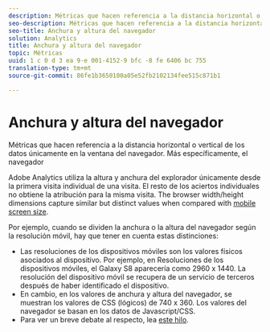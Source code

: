```yaml
---
description: Métricas que hacen referencia a la distancia horizontal o vertical de los datos únicamente en la ventana del navegador. Más específicamente, el navegador
seo-description: Métricas que hacen referencia a la distancia horizontal o vertical de los datos únicamente en la ventana del navegador. Más específicamente, el navegador
seo-title: Anchura y altura del navegador
solution: Analytics
title: Anchura y altura del navegador
topic: Métricas
uuid: 1 c 0 d 3 ea 9-e 001-4152-9 bfc -8 fe 6406 bc 755
translation-type: tm+mt
source-git-commit: 86fe1b3650100a05e52fb2102134fee515c871b1

---
```



# Anchura y altura del navegador

Métricas que hacen referencia a la distancia horizontal o vertical de los datos únicamente en la ventana del navegador. Más específicamente, el navegador

Adobe Analytics utiliza la altura y anchura del explorador únicamente desde la primera visita individual de una visita. El resto de los aciertos individuales no obtiene la atribución para la misma visita.
The browser width/height dimensions capture similar but distinct values when compared with [mobile screen size](../../../components/c-variables/dimensionslist/reports-mobile.md#topic_D306EA4558194488AC47A45B9C570150).

Por ejemplo, cuando se dividen la anchura o la altura del navegador según la resolución móvil, hay que tener en cuenta estas distinciones:

* Las resoluciones de los dispositivos móviles son los valores físicos asociados al dispositivo. Por ejemplo, en Resoluciones de los dispositivos móviles, el Galaxy S8 aparecería como 2960 x 1440. La resolución del dispositivo móvil se recupera de un servicio de terceros después de haber identificado el dispositivo.
* En cambio, en los valores de anchura y altura del navegador, se muestran los valores de CSS (lógicos) de 740 x 360. Los valores del navegador se basan en los datos de Javascript/CSS.
* Para ver un breve debate al respecto, lea [este hilo](https://stackoverflow.com/questions/8785643/what-exactly-is-device-pixel-ratio).

